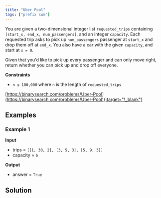 ```yaml
---
title: "Uber Pool"
tags: ["prefix sum"]
---
```


You are given a two-dimensional integer list `requested_trips` containing `[start_x, end_x, num_passengers]`, and an integer `capacity`. Each requested trip asks to pick up `num_passengers` passenger at `start_x` and drop them off at `end_x`. You also have a car with the given `capacity`, and start at `x = 0`.

Given that you'd like to pick up every passenger and can only move right, return whether you can pick up and drop off everyone.

**Constraints**

- `n ≤ 100,000` where `n` is the length of `requested_trips`

[https://binarysearch.com/problems/Uber-Pool](https://binarysearch.com/problems/Uber-Pool){:target="\_blank"}

## Examples

### Example 1

**Input**

- trips = `[[1, 30, 2], [3, 5, 3], [5, 9, 3]]`
- capacity = `6`

**Output**

- answer = `True`

## Solution

<script src="https://gist.github.com/yaeba/16da7be5123724fcf6eccc25581cef5a.js?file=Uber-Pool.py"></script>

